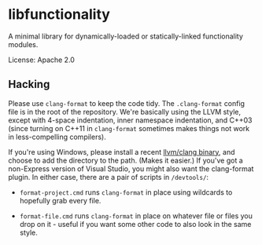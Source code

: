 libfunctionality
================

A minimal library for dynamically-loaded or statically-linked functionality modules.

License: Apache 2.0

Hacking
-------

Please use `clang-format` to keep the code tidy. The `.clang-format` 
config file is in the root of the repository. We're basically using the 
LLVM style, except with 4-space indentation, inner namespace indentation,
and C++03 (since turning on C++11 in `clang-format` sometimes makes things
not work in less-compelling compilers).

If you're using Windows, please install a recent [llvm/clang 
binary][llvmwin], and choose to add the directory to the path. (Makes it 
easier.) If you've got a non-Express version of Visual Studio, you might 
also want the clang-format plugin. In either case, there are a pair of 
scripts in `/devtools/`: 

- `format-project.cmd` runs `clang-format` in place using wildcards to 
    hopefully grab every file. 

- `format-file.cmd` runs `clang-format` in place on whatever file or 
    files you drop on it - useful if you want some other code to also look 
    in the same style. 

[llvmwin]:http://llvm.org/builds/
